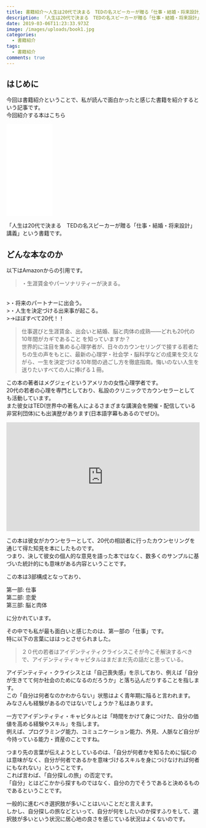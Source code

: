 ```yaml
---
title: 書籍紹介～人生は20代で決まる　TEDの名スピーカーが贈る「仕事・結婚・将来設計」講義～
description: 「人生は20代で決まる　TEDの名スピーカーが贈る「仕事・結婚・将来設計」講義」という書籍について紹介します
date: 2019-03-06T11:23:33.973Z
image: /images/uploads/book1.jpg
categories:
  - 書籍紹介
tags:
  - 書籍紹介
comments: true
---
```

## はじめに

今回は書籍紹介ということで、私が読んで面白かったと感じた書籍を紹介するという記事です。<br>
今回紹介する本はこちら
<iframe style="width:120px;height:240px;" marginwidth="0" marginheight="0" scrolling="no" frameborder="0" src="//rcm-fe.amazon-adsystem.com/e/cm?lt1=_blank&bc1=000000&IS2=1&bg1=FFFFFF&fc1=000000&lc1=0000FF&t=ringoku06-22&language=ja_JP&o=9&p=8&l=as4&m=amazon&f=ifr&ref=as_ss_li_til&asins=B00N4FBEK8&linkId=3da4f2ab0d81d5e08bb77af69463991c"></iframe>

「人生は20代で決まる　TEDの名スピーカーが贈る「仕事・結婚・将来設計」講義」という書籍です。<br>

## どんな本なのか

以下はAmazonからの引用です。
>・生涯賃金やパーソナリティーが決まる。<br>
>・将来のパートナーに出会う。<br>
>・人生を決定づける出来事が起こる。<br>
>→ほぼすべて20代！！<br>

>仕事選びと生涯賃金、出会いと結婚、脳と肉体の成熟――どれも20代の10年間がカギであること
>を知っていますか？　<br>
>世界的に注目を集める心理学者が、日々のカウンセリングで接する若者たちの生の声をもとに、最新の心理学・社会学・脳科学などの成果を交えながら、一生を決定づける10年間の過ごし方を徹底指南。悔いのない人生を送りたいすべての人に捧げる１冊。

この本の著者はメグジェイというアメリカの女性心理学者です。<br>
20代の若者の心理を専門としており、私設のクリニックでカウンセラーとしても活動しています。<br>
また彼女はTED(世界中の著名人によるさまざまな講演会を開催・配信している非営利団体)にも出演歴があります(日本語字幕もあるのでぜひ)。<br>
<div style="position: relative;padding-bottom: 56.25%;height: 0;overflow: hidden;">
<iframe width="560" height="315" src="https://www.youtube.com/embed/vhhgI4tSMwc" frameborder="0" allow="accelerometer; autoplay; encrypted-media; gyroscope; picture-in-picture" allowfullscreen style="position: absolute;top: 0;left: 0;width: 100%;height: 100%;"></iframe>
</div>

この本は彼女がカウンセラーとして、20代の相談者に行ったカウンセリングを通じて得た知見を本にしたものです。<br>
つまり、決して彼女の個人的な意見を語った本ではなく、数多くのサンプルに基づいた統計的にも意味がある内容ということです。<br>

この本は3部構成となっており、<br>

第一部: 仕事<br>
第二部: 恋愛<br>
第三部: 脳と肉体<br>

に分かれています。<br>

その中でも私が最も面白いと感じたのは、第一部の「仕事」です。<br>
特に以下の言葉にははっとさせられました。<br>

>２０代の若者はアイデンティティクライシスこそが今こそ解決するべきで、アイデンティティキャピタルはまだまだ先の話だと思っている。

アイデンティティ・クライシスとは「自己喪失感」を示しており、例えば「自分が生きてて何か社会のためになるのだろうか」と落ち込んだりすることを指します。<br>
この「自分は何者なのかわからない」状態はよく青年期に陥ると言われます。<br>
みなさんも経験があるのではないでしょうか？私はあります。<br>

一方でアイデンティティ・キャピタルとは「時間をかけて身につけた、自分の価値を高める経験やスキル」を指します。<br>
例えば、プログラミング能力、コミュニケーション能力、外見、人脈など自分が今持っている能力・資産のことですね。<br>

つまり先の言葉が伝えようとしているのは、「自分が何者かを知るために悩むのは意味がなく、自分が何者であるかを意味づけるスキルを身につけなければ何者にもなれない」ということです。<br>
これば言わば、「自分探しの旅」の否定です。<br>
「自分」とはどこかから探すものではなく、自分の力でそうであると決めるものであるということです。<br>

一般的に進むべき選択肢が多いことはいいことだと言えます。<br>
しかし、自分探しの旅などといって、自分が何をしたいのか探すふりをして、選択肢が多いという状況に居心地の良さを感じている状況はよくないのです。<br>
